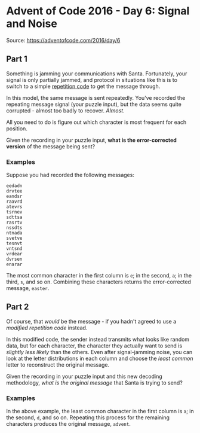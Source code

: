 # Advent of Code 2016 - Day 6: Signal and Noise

Source: https://adventofcode.com/2016/day/6

## Part 1

Something is jamming your communications with Santa. Fortunately, your signal is only partially jammed, and protocol in situations like this is to switch to a simple [repetition code](https://en.wikipedia.org/wiki/Repetition_code) to get the message through.

In this model, the same message is sent repeatedly. You've recorded the repeating message signal (your puzzle input), but the data seems quite corrupted - almost too badly to recover. *Almost*.

All you need to do is figure out which character is most frequent for each position.

Given the recording in your puzzle input, **what is the error-corrected version** of the message being sent?

### Examples

Suppose you had recorded the following messages:

```
eedadn
drvtee
eandsr
raavrd
atevrs
tsrnev
sdttsa
rasrtv
nssdts
ntnada
svetve
tesnvt
vntsnd
vrdear
dvrsen
enarar
```

The most common character in the first column is `e`; in the second, `a`; in the third, `s`, and so on. Combining these characters returns the error-corrected message, `easter`.

## Part 2

Of course, that *would* be the message - if you hadn't agreed to use a *modified repetition code* instead.

In this modified code, the sender instead transmits what looks like random data, but for each character, the character they actually want to send is *slightly less likely* than the others. Even after signal-jamming noise, you can look at the letter distributions in each column and choose the *least common* letter to reconstruct the original message.

Given the recording in your puzzle input and this new decoding methodology, *what is the original message* that Santa is trying to send?

### Examples

In the above example, the least common character in the first column is `a`; in the second, `d`, and so on. Repeating this process for the remaining characters produces the original message, `advent`.
